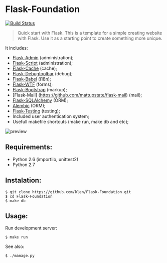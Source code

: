 Flask-Foundation
================

[![Build Status](https://secure.travis-ci.org/klen/Flask-Foundation.png?branch=master)](http://travis-ci.org/klen/Flask-Foundation)

> Quick start with Flask.
> This is a template for a simple creating website with Flask.
> Use it as a starting point to create something more unique.

It includes:

* [Flask-Admin](https://github.com/mrjoes/flask-admin/) (administration);
* [Flask-Script](http://github.com/rduplain/flask-script) (administration);
* [Flask-Cache](http://packages.python.org/Flask-Cache/) (cache);
* [Flask-Debugtoolbar](https://github.com/mgood/flask-debugtoolbar) (debug);
* [Flask-Babel](http://github.com/mitsuhiko/flask-babel) (i18n);
* [Flask-WTF](http://github.com/rduplan/flask-wtf) (forms);
* [Flask-Bootstrap](http://github.com/mbr/flask-bootstrap) (markup);
* [Flask-Mail] (https://github.com/mattupstate/flask-mail) (mail);
* [Flask-SQLAlchemy](http://github.com/mitsuhiko/flask-sqlalchemy) (ORM);
* [Alembic](http://pypi.python.org/pypi/alembic/0.3.5) (ORM);
* [Flask-Testing](http://packages.python.org/Flask-Testing/) (testing);
* Included user authentication system;
* Usefull makefile shortcuts (make run, make db and etc);

![preview](https://raw.github.com/klen/Flask-Foundation/develop/preview.png)


Requirements:
------------

* Python 2.6 (importlib, unittest2)
* Python 2.7


Instalation:
------------

    $ git clone https://github.com/klen/Flask-Foundation.git
    $ cd Flask-Foundation
    $ make db


Usage:
------

Run development server:

    $ make run

See also:

    $ ./manage.py
